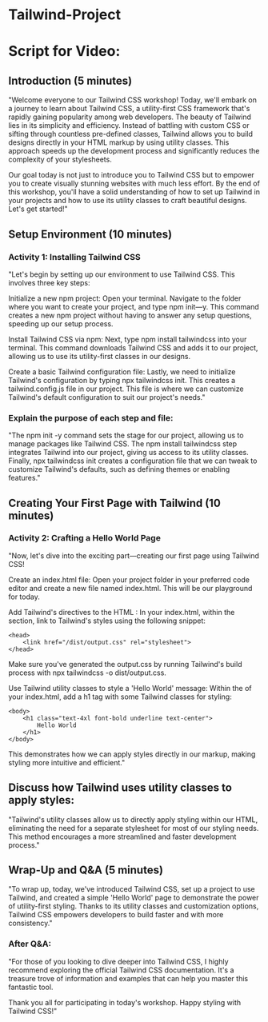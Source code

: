 # Tailwind-Project

# Script for Video:
## Introduction (5 minutes)

"Welcome everyone to our Tailwind CSS workshop! Today, we'll embark on a journey to learn about Tailwind CSS, a utility-first CSS framework that's rapidly gaining popularity among web developers. The beauty of Tailwind lies in its simplicity and efficiency. Instead of battling with custom CSS or sifting through countless pre-defined classes, Tailwind allows you to build designs directly in your HTML markup by using utility classes. This approach speeds up the development process and significantly reduces the complexity of your stylesheets.

Our goal today is not just to introduce you to Tailwind CSS but to empower you to create visually stunning websites with much less effort. By the end of this workshop, you'll have a solid understanding of how to set up Tailwind in your projects and how to use its utility classes to craft beautiful designs. Let's get started!"

## Setup Environment (10 minutes)
### Activity 1: Installing Tailwind CSS


"Let's begin by setting up our environment to use Tailwind CSS. This involves three key steps:

Initialize a new npm project: Open your terminal. Navigate to the folder where you want to create your project, and type npm init—y. This command creates a new npm project without having to answer any setup questions, speeding up our setup process.

Install Tailwind CSS via npm: Next, type npm install tailwindcss into your terminal. This command downloads Tailwind CSS and adds it to our project, allowing us to use its utility-first classes in our designs.

Create a basic Tailwind configuration file: Lastly, we need to initialize Tailwind's configuration by typing npx tailwindcss init. This creates a tailwind.config.js file in our project. This file is where we can customize Tailwind's default configuration to suit our project's needs."

### Explain the purpose of each step and file:

"The npm init -y command sets the stage for our project, allowing us to manage packages like Tailwind CSS. The npm install tailwindcss step integrates Tailwind into our project, giving us access to its utility classes. Finally, npx tailwindcss init creates a configuration file that we can tweak to customize Tailwind's defaults, such as defining themes or enabling features."

## Creating Your First Page with Tailwind (10 minutes)
### Activity 2: Crafting a Hello World Page


"Now, let's dive into the exciting part—creating our first page using Tailwind CSS!

Create an index.html file: Open your project folder in your preferred code editor and create a new file named index.html. This will be our playground for today.

Add Tailwind's directives to the HTML <head>: In your index.html, within the <head> section, link to Tailwind's styles using the following snippet:


	<head>
	    <link href="/dist/output.css" rel="stylesheet">
	</head>


Make sure you've generated the output.css by running Tailwind's build process with npx tailwindcss -o dist/output.css.
	
Use Tailwind utility classes to style a 'Hello World' message: Within the <body> of your index.html, add a h1 tag with some Tailwind classes for styling:

	<body>
	    <h1 class="text-4xl font-bold underline text-center">
	        Hello World
	    </h1>
	</body>


This demonstrates how we can apply styles directly in our markup, making styling more intuitive and efficient."

## Discuss how Tailwind uses utility classes to apply styles:

"Tailwind's utility classes allow us to directly apply styling within our HTML, eliminating the need for a separate stylesheet for most of our styling needs. This method encourages a more streamlined and faster development process."

## Wrap-Up and Q&A (5 minutes)

"To wrap up, today, we've introduced Tailwind CSS, set up a project to use Tailwind, and created a simple 'Hello World' page to demonstrate the power of utility-first styling. Thanks to its utility classes and customization options, Tailwind CSS empowers developers to build faster and with more consistency."

### After Q&A:

"For those of you looking to dive deeper into Tailwind CSS, I highly recommend exploring the official Tailwind CSS documentation. It's a treasure trove of information and examples that can help you master this fantastic tool.

Thank you all for participating in today's workshop. Happy styling with Tailwind CSS!"
